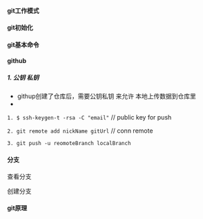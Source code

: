

#### git工作模式





#### git初始化





#### git基本命令









#### github

##### 1. 公钥 私钥

- githup创建了仓库后，需要公钥私钥 来允许 本地上传数据到仓库里
- 

``1. $ ssh-keygen-t -rsa -C "email"``  // public key for push

``2. git remote add nickName gitUrl``  // conn remote

``3. git push -u reomoteBranch localBranch`` 



#### 分支

查看分支

创建分支





#### git原理



